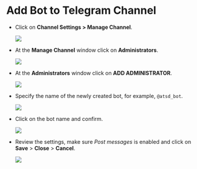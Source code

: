# Add Bot to Telegram Channel

* Click on **Channel Settings > Manage Channel**.

   ![](./images/telegram_5.png)

* At the **Manage Channel** window click on **Administrators**.

   ![](./images/telegram_6.png)

* At the **Administrators** window click on **ADD ADMINISTRATOR**.

   ![](./images/telegram_7.png)

* Specify the name of the newly created bot, for example, `@atsd_bot`.

   ![](./images/telegram_8.png)

* Click on the bot name and confirm.

   ![](./images/telegram_9.png)

* Review the settings, make sure _Post messages_ is enabled and click on **Save** > **Close** > **Cancel**.

   ![](./images/telegram_10.png)